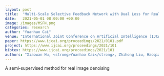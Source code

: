 ```yaml
---
layout: post
title:  "Multi-Scale Selective Feedback Network with Dual Loss for Real Image Denoising"
date:   2021-05-01 08:00:00 +00:00
image: /images/MSFN.png
categories: research
author: "Yuanhao Cai"
venue: "International Joint Conference on Artificial Intelligence (IJCAI), <strong>Oral</strong>"
paper: https://www.ijcai.org/proceedings/2021/0101.pdf
project: https://www.ijcai.org/proceedings/2021/101
bibtex: https://www.ijcai.org/proceedings/2021/101
authors: "Xiaowan Hu, <strong>Yuanhao Cai</strong>, Zhihong Liu, Haoqian Wang, and Yulun Zhang"
---
```

A semi-supervised method for real image denoising